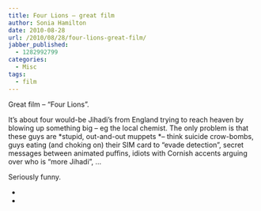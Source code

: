 ```yaml
---
title: Four Lions – great film
author: Sonia Hamilton
date: 2010-08-28
url: /2010/08/28/four-lions-great-film/
jabber_published:
  - 1282992799
categories:
  - Misc
tags:
  - film
---
```

Great film &#8211; &#8220;Four Lions&#8221;.

It&#8217;s about four would-be Jihadi&#8217;s from England trying to reach heaven by blowing up something big &#8211; eg the local chemist. The only problem is that these guys are *stupid, out-and-out muppets *&#8211; think suicide crow-bombs, guys eating (and choking on) their SIM card to &#8220;evade detection&#8221;, secret messages between animated puffins, idiots with Cornish accents arguing over who is &#8220;more Jihadi&#8221;, &#8230;

Seriously funny.

*  
*
